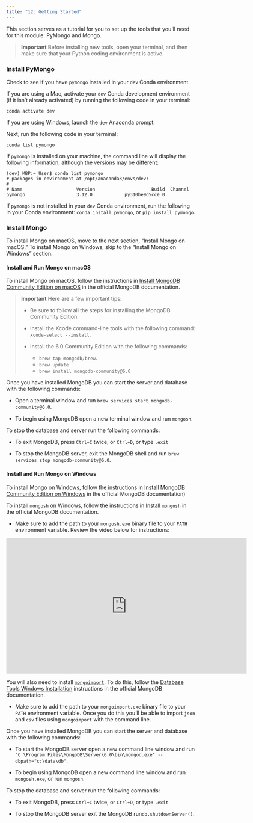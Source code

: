 ```yaml
---
title: "12: Getting Started"
---
```

<img style="display: none;" src="https://static.bc-edx.com/data/dl-1-2/m12/lms/img/banner.jpg" alt="lesson banner" />

This section serves as a tutorial for you to set up the tools that you’ll need for this module: PyMongo and Mongo.

> **Important** Before installing new tools, open your terminal, and then make sure that your Python coding environment is active.

### Install PyMongo

Check to see if you have `pymongo` installed in your `dev` Conda environment.

If you are using a Mac, activate your `dev` Conda development environment (if it isn’t already activated) by running the following code in your terminal:

    conda activate dev

If you are using Windows, launch the `dev` Anaconda prompt.

Next, run the following code in your terminal:

    conda list pymongo

If `pymongo` is installed on your machine, the command line will display the following information, although the versions may be different:

    (dev) MBP:~ User$ conda list pymongo
    # packages in environment at /opt/anaconda3/envs/dev:
    #
    # Name                    Version                     Build  Channel
    pymongo                   3.12.0            py310he9d5cce_0

If `pymongo` is not installed in your `dev` Conda environment, run the following in your Conda environment: `conda install pymongo`, or `pip install pymongo`.

### Install Mongo

To install Mongo on macOS, move to the next section, “Install Mongo on macOS.” To install Mongo on Windows, skip to the “Install Mongo on Windows” section.

#### Install and Run Mongo on macOS

To install Mongo on macOS, follow the instructions in [Install MongoDB Community Edition on macOS](https://www.mongodb.com/docs/v6.0/tutorial/install-mongodb-on-os-x/) in the official MongoDB documentation.

> **Important** Here are a few important tips:
>
> * Be sure to follow all the steps for installing the MongoDB Community Edition.
>
> * Install the Xcode command-line tools with the following command: `xcode-select --install`.
>
> * Install the 6.0 Community Edition with the following commands:
>   * `brew tap mongodb/brew`.
>   * `brew update`
>   * `brew install mongodb-community@6.0`

Once you have installed MongoDB you can start the server and database with the following commands:

* Open a terminal window and run `brew services start mongodb-community@6.0`.

* To begin using MongoDB open a new terminal window and run `mongosh`.

To stop the database and server run the following commands:

* To exit MongoDB, press `Ctrl+C` twice, or `Ctrl+D`, or type `.exit`

* To stop the MongoDB server, exit the MongoDB shell and run `brew services stop mongodb-community@6.0`.

#### Install and Run Mongo on Windows

To install Mongo on Windows, follow the instructions in [Install MongoDB Community Edition on Windows](https://www.mongodb.com/docs/manual/tutorial/install-mongodb-on-windows/) in the official MongoDB documentation)

To install `mongosh` on Windows, follow the instructions in [Install `mongosh`](https://www.mongodb.com/docs/mongodb-shell/install/)  in the official MongoDB documentation.

 * Make sure to add the path to your `mongosh.exe` binary file to your `PATH` environment variable. Review the video below for instructions:

 <iframe src="https://fast.wistia.net/embed/iframe/b6stec2jyg?videoFoam=true" title="Adding Mongo to The Path Video" allow="autoplay; fullscreen" allowtransparency="true" frameborder="0" scrolling="no" class="wistia_embed" name="wistia_embed" msallowfullscreen width="640" height="360"></iframe>

You will also need to install [`mongoimport`](https://www.mongodb.com/docs/database-tools/mongoimport/). To do this, follow the [Database Tools Windows Installation](https://www.mongodb.com/docs/database-tools/installation/installation-windows/) instructions in the official MongoDB documentation.

* Make sure to add the path to your `mongoimport.exe` binary file to your `PATH` environment variable. Once you do this you’ll be able to import `json` and `csv` files using `mongoimport` with the command line.

Once you have installed MongoDB you can start the server and database with the following commands:

* To start the MongoDB server open a new command line window and run `"C:\Program Files\MongoDB\Server\6.0\bin\mongod.exe" --dbpath="c:\data\db"`.

* To begin using MongoDB open a new command line window and run `mongosh.exe`, or run `mongosh`.

To stop the database and server run the following commands:

* To exit MongoDB, press `Ctrl+C` twice, or `Ctrl+D`, or type `.exit`

* To stop the MongoDB server exit the MongoDB run`db.shutdownServer()`.
